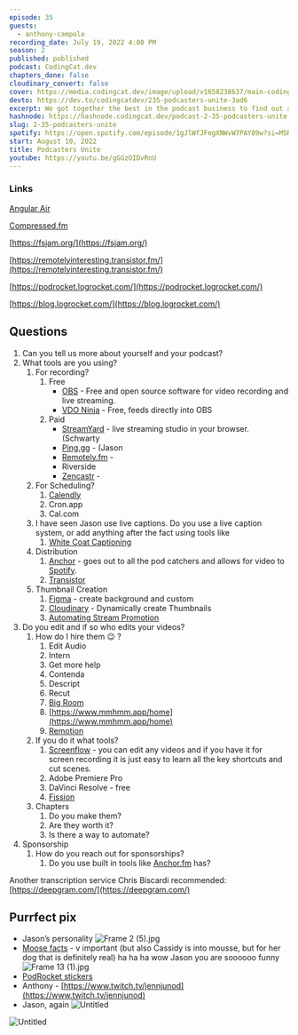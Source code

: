 ```yaml
---
episode: 35
guests:
  - anthony-campolo
recording_date: July 19, 2022 4:00 PM
season: 2
published: published
podcast: CodingCat.dev
chapters_done: false
cloudinary_convert: false
cover: https://media.codingcat.dev/image/upload/v1658238637/main-codingcatdev-photo/Podcasters-Unite.png
devto: https://dev.to/codingcatdev/235-podcasters-unite-3ad6
excerpt: We got together the best in the podcast business to find out all their secrets to success.
hashnode: https://hashnode.codingcat.dev/podcast-2-35-podcasters-unite
slug: 2-35-podcasters-unite
spotify: https://open.spotify.com/episode/1gJlWfJFegXNWvW7PAY89w?si=M5R7RoolT6qzZlbUhDuenA
start: August 10, 2022
title: Podcasters Unite
youtube: https://youtu.be/gGGzOIDvRnU
---
```


### Links

[Angular Air](https://angularair.com/)

[Compressed.fm](https://www.compressed.fm/)

[https://fsjam.org/](https://fsjam.org/)

[https://remotelyinteresting.transistor.fm/](https://remotelyinteresting.transistor.fm/)

[https://podrocket.logrocket.com/](https://podrocket.logrocket.com/)

[https://blog.logrocket.com/](https://blog.logrocket.com/)

## Questions

1. Can you tell us more about yourself and your podcast?
2. What tools are you using?
   1. For recording?
      1. Free
         - [OBS](https://obsproject.com/) - Free and open source software for video recording and live streaming.
         - [VDO Ninja](https://vdo.ninja/) - Free, feeds directly into OBS
      2. Paid
         - [StreamYard](https://streamyard.com/) - live streaming studio in your browser. (Schwarty
         - [Ping.gg](https://ping.gg/) - (Jason
         - [Remotely.fm](https://remotely.fm/) -
         - Riverside
         - [Zencastr](https://zencastr.com/) -
   2. For Scheduling?
      1. [Calendly](https://calendly.com/)
      2. Cron.app
      3. Cal.com
   3. I have seen Jason use live captions. Do you use a live caption system, or add anything after the fact using tools like
      1. [White Coat Captioning](https://whitecoatcaptioning.com/)
   4. Distribution
      1. [Anchor](https://anchor.fm/) - goes out to all the pod catchers and allows for video to [Spotify](https://spotify.com).
      2. [Transistor](https://transistor.fm/)
   5. Thumbnail Creation
      1. [Figma](https://www.figma.com/) - create background and custom
      2. [Cloudinary](https://cloudinary.com/) - Dynamically create Thumbnails
      3. [Automating Stream Promotion](https://theworst.dev/automating-stream-promotion)
3. Do you edit and if so who edits your videos?
   1. How do I hire them 😉 ?
      1. Edit Audio
      2. Intern
      3. Get more help
      4. Contenda
      5. Descript
      6. Recut
      7. [Big Room](https://www.bigroom.tv/)
      8. [https://www.mmhmm.app/home](https://www.mmhmm.app/home)
      9. [Remotion](https://www.remotion.dev/)
   2. If you do it what tools?
      1. [Screenflow](https://www.telestream.net/screenflow/) - you can edit any videos and if you have it for screen recording it is just easy to learn all the key shortcuts and cut scenes.
      2. Adobe Premiere Pro
      3. DaVinci Resolve - free
      4. [Fission](https://rogueamoeba.com/fission/)
   3. Chapters
      1. Do you make them?
      2. Are they worth it?
      3. Is there a way to automate?
4. Sponsorship
   1. How do you reach out for sponsorships?
      1. Do you use built in tools like [Anchor.fm](http://Anchor.fm) has?

Another transcription service Chris Biscardi recommended: [https://deepgram.com/](https://deepgram.com/)

## Purrfect pix

- Jason’s personality
  ![Frame 2 (5).jpg](https://media.codingcat.dev/image/upload/v1659489671/main-codingcatdev-photo/b7efa0d3-6095-4b04-857a-2d0b9280a00d.jpg)
- [Moose facts](https://dev.to/cassidoo/moose-facts-1l9j) - v important (but also Cassidy is into mousse, but for her dog that is definitely real) ha ha ha wow Jason you are soooooo funny
  ![Frame 13 (1).jpg](https://media.codingcat.dev/image/upload/v1659489670/main-codingcatdev-photo/da989ef4-74f2-47ae-bc32-286da0a71729.jpg)
- [PodRocket stickers](https://podrocket.logrocket.com/get-podrocket-stickers)
- Anthony - [https://www.twitch.tv/jennjunod](https://www.twitch.tv/jennjunod)
- Jason, again
  ![Untitled](https://media.codingcat.dev/image/upload/v1659489671/main-codingcatdev-photo/b65d702d-09ea-46ee-acd3-45d291e756ac.png)

![Untitled](https://media.codingcat.dev/image/upload/v1659489671/main-codingcatdev-photo/d05ce00c-1c28-477c-b9c1-5d1e09bcf4ea.png)
